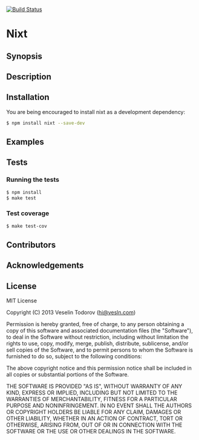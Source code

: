 [![Build Status](https://secure.travis-ci.org/vesln/nixt.png)](http://travis-ci.org/vesln/nixt)

# Nixt

## Synopsis

## Description

## Installation

You are being encouraged to install nixt as a development dependency:

```bash
$ npm install nixt --save-dev
```

## Examples

## Tests

### Running the tests

```bash
$ npm install
$ make test
```

### Test coverage

```bash
$ make test-cov
```

## Contributors

## Acknowledgements

## License

MIT License

Copyright (C) 2013 Veselin Todorov (hi@vesln.com)

Permission is hereby granted, free of charge, to any person obtaining a copy of this software and associated
documentation files (the "Software"), to deal in the Software without restriction, including without limitation the rights
to use, copy, modify, merge, publish, distribute, sublicense, and/or sell copies of the Software, and to permit
persons to whom the Software is furnished to do so, subject to the following conditions:

The above copyright notice and this permission notice shall be included in all copies or substantial
portions of the Software.

THE SOFTWARE IS PROVIDED "AS IS", WITHOUT WARRANTY OF ANY KIND, EXPRESS OR IMPLIED, INCLUDING BUT NOT LIMITED TO
THE WARRANTIES OF MERCHANTABILITY, FITNESS FOR A PARTICULAR PURPOSE AND NONINFRINGEMENT. IN NO EVENT SHALL THE
AUTHORS OR COPYRIGHT HOLDERS BE LIABLE FOR ANY CLAIM, DAMAGES OR OTHER LIABILITY, WHETHER IN AN ACTION OF CONTRACT,
TORT OR OTHERWISE, ARISING FROM, OUT OF OR IN CONNECTION WITH THE SOFTWARE OR THE USE OR OTHER DEALINGS IN THE SOFTWARE.
